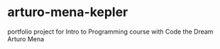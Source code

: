 # arturo-mena-kepler
portfolio project for Intro to Programming course with Code the Dream
Arturo Mena
